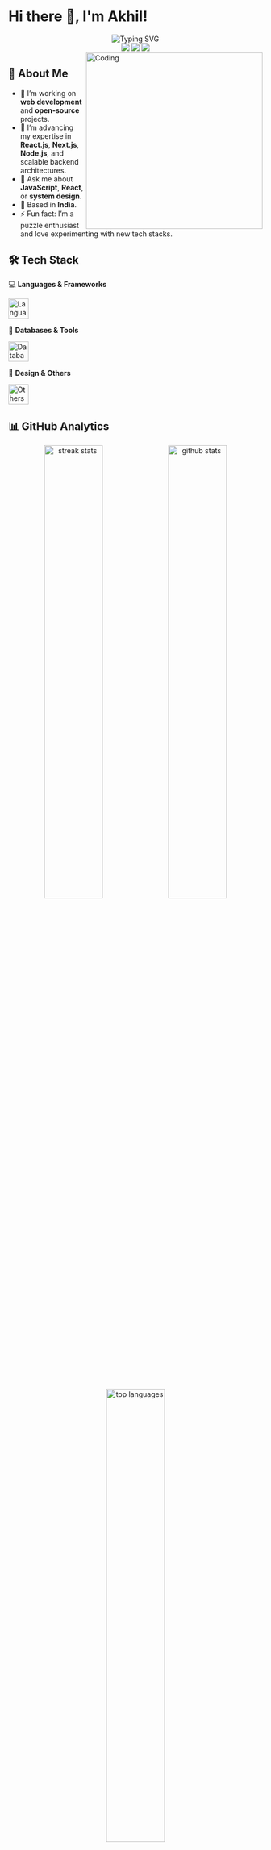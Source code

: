 # Hi there 👋, I'm Akhil!

<div align="center">
  <img src="https://readme-typing-svg.herokuapp.com?font=Fira+Code&weight=600&size=28&pause=1000&color=4CAF50&center=true&vCenter=true&width=500&lines=Full+Stack+Developer;Tech+Enthusiast;Building+Innovative+Solutions" alt="Typing SVG" />
</div>

<div align="center">
  <img src="https://img.shields.io/badge/JavaScript-Expert-F7DF1E?style=for-the-badge&logo=javascript&logoColor=black" />
  <img src="https://img.shields.io/badge/React-Advanced-61DAFB?style=for-the-badge&logo=react&logoColor=black" />
  <img src="https://img.shields.io/badge/Node.js-Expert-339933?style=for-the-badge&logo=node.js&logoColor=white" />
</div>

<img align="right" alt="Coding" width="350" src="https://media.giphy.com/media/qgQUggAC3Pfv687qPC/giphy.gif" />

## 🚀 About Me
- 🔭 I’m working on **web development** and **open-source** projects.
- 🌱 I’m advancing my expertise in **React.js**, **Next.js**, **Node.js**, and scalable backend architectures.
- 💬 Ask me about **JavaScript**, **React**, or **system design**.
- 📍 Based in **India**.
- ⚡ Fun fact: I’m a puzzle enthusiast and love experimenting with new tech stacks.

## 🛠️ Tech Stack
💻 **Languages & Frameworks**
<p align="left">
  <a href="#"><img src="https://skillicons.dev/icons?i=js,react,nextjs,nodejs,express,c" height="40" alt="Languages & Frameworks" /></a>
</p>

💾 **Databases & Tools**
<p align="left">
  <a href="#"><img src="https://skillicons.dev/icons?i=mongodb,postgres,docker,git,linux,vscode" height="40" alt="Databases & Tools" /></a>
</p>

🎨 **Design & Others**
<p align="left">
  <a href="#"><img src="https://skillicons.dev/icons?i=figma,aws" height="40" alt="Others" /></a>
</p>

## 📊 GitHub Analytics
<div align="center">
  <img src="https://github-readme-streak-stats.herokuapp.com/?user=akhil1234A&theme=dracula&hide_border=true&date_format=M%20j%5B%2C%20Y%5D" width="48%" alt="streak stats" />
  <img src="https://github-readme-stats.vercel.app/api?username=akhil1234A&show_icons=true&theme=dracula&hide_border=true&count_private=true" width="48%" alt="github stats" />
</div>

<div align="center">
  <img src="https://github-readme-stats.vercel.app/api/top-langs/?username=akhil1234A&layout=compact&theme=dracula&hide_border=true" width="48%" alt="top languages" />
</div>

## 🔥 Featured Projects
<div align="center">
  <a href="https://github.com/akhil1234A/project1">
    <img src="https://github-readme-stats.vercel.app/api/pin/?username=akhil1234A&repo=project1&theme=dracula&hide_border=true" width="48%" />
  </a>
  <a href="https://github.com/akhil1234A/project2">
    <img src="https://github-readme-stats.vercel.app/api/pin/?username=akhil1234A&repo=project2&theme=dracula&hide_border=true" width="48%" />
  </a>
</div>

## 📫 Connect with Me
<div align="center">
  <a href="https://linkedin.com/in/akhil1234A" target="_blank">
    <img src="https://img.shields.io/badge/LinkedIn-0077B5?style=for-the-badge&logo=linkedin&logoColor=white" alt="LinkedIn" />
  </a>
  <a href="https://twitter.com/akhil1234A" target="_blank">
    <img src="https://img.shields.io/badge/Twitter-1DA1F2?style=for-the-badge&logo=twitter&logoColor=white" alt="Twitter" />
  </a>
  <a href="mailto:akhilanwarm@gmail.com">
    <img src="https://img.shields.io/badge/Gmail-D14836?style=for-the-badge&logo=gmail&logoColor=white" alt="Gmail" />
  </a>
  <a href="https://akhil1234A.github.io" target="_blank">
    <img src="https://img.shields.io/badge/Portfolio-FF7139?style=for-the-badge&logo=firefox&logoColor=white" alt="Portfolio" />
  </a>
</div>

## 🏆 Coding Activity
<div align="center">
  <img src="https://github-profile-summary-cards.vercel.app/api/cards/profile-details?username=akhil1234A&theme=dracula" width="100%" alt="coding activity" />
</div>

<div align="center">
  <img src="https://komarev.com/ghpvc/?username=akhil1234A&color=green&style=for-the-badge" alt="Profile Views" />
</div>

<div align="center">
  <h3>💻 Let's Code & Create Together!</h3>
</div>
